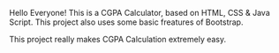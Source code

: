 Hello Everyone!
This is a CGPA Calculator, based on HTML, CSS & Java Script.
This project also uses some basic freatures of Bootstrap.

This project really makes CGPA Calculation extremely easy.